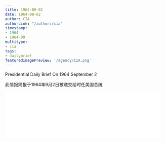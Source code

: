 ```yaml
---
title: 1964-09-02
date: 1964-09-02
author: CIA 
authorLink: "/authors/cia"
timestamp: 
- 1964
- 1964-09
multitype: 
- cia
tags: 
- dailybrief
featuredImagePreview: '/agency/CIA.png'
---
```



Presidential Daily Brief On 1964 September 2

此情报简报于1964年9月2日被递交给时任美国总统

<!--more-->





<div id="over" style="width:100%; overflow:hidden"> <iframe id="sFrame" name="sFrame" frameborder="no" border="0"  allowfullscreen marginwidth="0" scrolling="no" src = " /CIA/1964-09-02.html "  style = " position:absulute; width: 806px; top: 300;" > </iframe> </div>